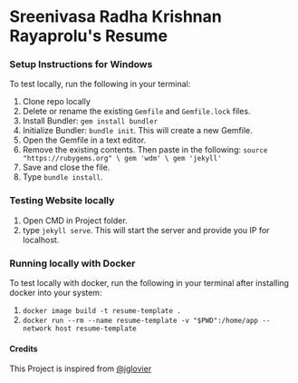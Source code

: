 # Sreenivasa Radha Krishnan Rayaprolu's Resume 

### Setup Instructions for Windows 

To test locally, run the following in your terminal:

1. Clone repo locally
2. Delete or rename the existing `Gemfile` and `Gemfile.lock` files.
3. Install Bundler: `gem install bundler`
4. Initialize Bundler: `bundle init`.
   This will create a new Gemfile.
6. Open the Gemfile in a text editor.
7. Remove the existing contents. Then paste in the following:
   `source "https://rubygems.org" \
     gem 'wdm' \
     gem 'jekyll'`
8. Save and close the file.
9. Type `bundle install`.

### Testing Website locally

1. Open CMD in Project folder.
2. type `jekyll serve`. This will start the server and provide you IP for localhost.

### Running locally with Docker

To test locally with docker, run the following in your terminal after installing docker into your system:

1. `docker image build -t resume-template .`
2. `docker run --rm --name resume-template -v "$PWD":/home/app --network host resume-template`



#### Credits
This Project is inspired from [@jglovier](https://github.com/jglovier/resume-template)
